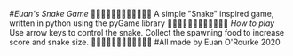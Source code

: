 #*Euan's Snake Game*
🐍🐍🐍🐍🐍🐍🐍🐍🐍🐍🐍🐍
A simple "Snake" inspired game, written in python using the pyGame library
🐍🐍🐍🐍🐍🐍🐍🐍🐍🐍🐍🐍
*How to play*
Use arrow keys to control the snake. Collect the spawning food to increase score and snake size.
🐍🐍🐍🐍🐍🐍🐍🐍🐍🐍🐍🐍
#All made by Euan O'Rourke 2020
